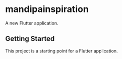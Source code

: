 # mandipainspiration

A new Flutter application.

## Getting Started

This project is a starting point for a Flutter application.

